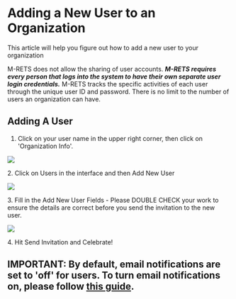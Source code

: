 Adding a New User to an Organization
====================================

This article will help you figure out how to add a new user to your organization

M-RETS does not allow the sharing of user accounts. ***M-RETS requires every person that logs into the system to have their own separate user login credentials.*** M-RETS tracks the specific activities of each user through the unique user ID and password. There is no limit to the number of users an organization can have.

Adding A User
-------------

1.  Click on your user name in the upper right corner, then click on 'Organization Info'.

![](https://github.com/mrets/photos/blob/master/adding_new_user1.gif?raw=true)

2\. Click on Users in the interface and then Add New User

![](https://github.com/mrets/photos/blob/master/adding_new_user2.gif?raw=true)

3\. Fill in the Add New User Fields - Please DOUBLE CHECK your work to ensure the details are correct before you send the invitation to the new user.

![](https://github.com/mrets/photos/blob/master/adding_new_user3.png?raw=true)

4\. Hit Send Invitation and Celebrate!

IMPORTANT: By default, email notifications are set to 'off' for users. To turn email notifications on, please follow [this guide](https://help.mrets.org/within-the-system/billing/email-notifications).
--------------------------------------------------------------------------------------------------------------------------------------------------------------------------------------------------------
